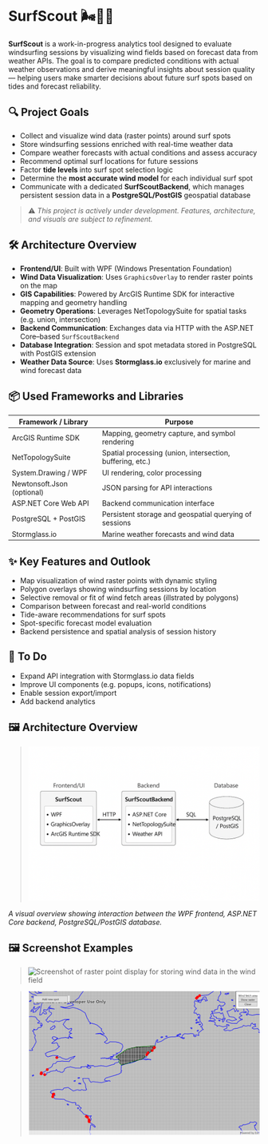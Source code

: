 # SurfScout 🌬️🏄‍♂️

**SurfScout** is a work-in-progress analytics tool designed to evaluate windsurfing sessions by visualizing wind fields based on forecast data from weather APIs. The goal is to compare predicted conditions with actual weather observations and derive meaningful insights about session quality — helping users make smarter decisions about future surf spots based on tides and forecast reliability.

## 🔍 Project Goals

- Collect and visualize wind data (raster points) around surf spots
- Store windsurfing sessions enriched with real-time weather data
- Compare weather forecasts with actual conditions and assess accuracy
- Recommend optimal surf locations for future sessions
- Factor **tide levels** into surf spot selection logic
- Determine the **most accurate wind model** for each individual surf spot
- Communicate with a dedicated **SurfScoutBackend**, which manages persistent session data in a **PostgreSQL/PostGIS** geospatial database

> ⚠️ _This project is actively under development. Features, architecture, and visuals are subject to refinement._

## 🛠️ Architecture Overview

- **Frontend/UI**: Built with WPF (Windows Presentation Foundation)
- **Wind Data Visualization**: Uses `GraphicsOverlay` to render raster points on the map
- **GIS Capabilities**: Powered by ArcGIS Runtime SDK for interactive mapping and geometry handling
- **Geometry Operations**: Leverages NetTopologySuite for spatial tasks (e.g. union, intersection)
- **Backend Communication**: Exchanges data via HTTP with the ASP.NET Core–based `SurfScoutBackend`
- **Database Integration**: Session and spot metadata stored in PostgreSQL with PostGIS extension
- **Weather Data Source**: Uses **Stormglass.io** exclusively for marine and wind forecast data

## 📦 Used Frameworks and Libraries

| Framework / Library        | Purpose                                                   |
|---------------------------|------------------------------------------------------------|
| ArcGIS Runtime SDK        | Mapping, geometry capture, and symbol rendering            |
| NetTopologySuite          | Spatial processing (union, intersection, buffering, etc.)  |
| System.Drawing / WPF      | UI rendering, color processing                             |
| Newtonsoft.Json (optional)| JSON parsing for API interactions                          |
| ASP.NET Core Web API      | Backend communication interface                            |
| PostgreSQL + PostGIS      | Persistent storage and geospatial querying of sessions     |
| Stormglass.io             | Marine weather forecasts and wind data                     |

## ✨ Key Features and Outlook

- Map visualization of wind raster points with dynamic styling
- Polygon overlays showing windsurfing sessions by location
- Selective removal or fit of wind fetch areas (illstrated by polygons)
- Comparison between forecast and real-world conditions
- Tide-aware recommendations for surf spots
- Spot-specific forecast model evaluation
- Backend persistence and spatial analysis of session history

## 📍 To Do

- Expand API integration with Stormglass.io data fields
- Improve UI components (e.g. popups, icons, notifications)
- Enable session export/import
- Add backend analytics

## 🖼️ Architecture Overview

> ![Global Architecture of SurfScout](global_architecture.png)

_A visual overview showing interaction between the WPF frontend, ASP.NET Core backend, PostgreSQL/PostGIS database._

## 🖼️ Screenshot Examples

> ![Screenshot of raster point display for storing wind data in the wind field](windfeld_rasterpunkte.png)

> ![Screenshot of raster points inside the created wind fetch polygon for storing wind data](screenshot_map_wind_raster.png)
